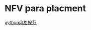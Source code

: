 # NFV para placment

[python风格规范](https://zh-google-styleguide.readthedocs.io/en/latest/google-python-styleguide/python_style_rules/)
